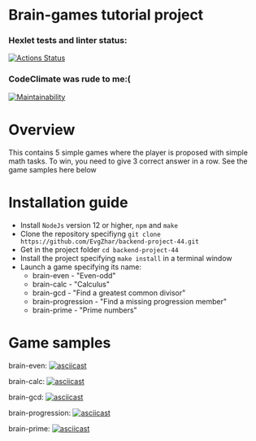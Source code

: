 # Brain-games tutorial project

### Hexlet tests and linter status:
[![Actions Status](https://github.com/EvgZhar/backend-project-44/actions/workflows/hexlet-check.yml/badge.svg)](https://github.com/EvgZhar/backend-project-44/actions)
### CodeClimate was rude to me:(
[![Maintainability](https://api.codeclimate.com/v1/badges/2eb8ba0d056e3b52f34a/maintainability)](https://codeclimate.com/github/EvgZhar/backend-project-44/maintainability)

# Overview
This contains 5 simple games where the player is proposed with simple math tasks. To win, you need to give 3 correct answer in a row. See the game samples here below
# Installation guide
 - Install `NodeJs` version 12 or higher, `npm` and `make`
 - Clone the repository specifiyng `git clone https://github.com/EvgZhar/backend-project-44.git`
 - Get in the project folder `cd backend-project-44`
 - Install the project specifying `make install` in a terminal window
 - Launch a game specifying its name:
   - brain-even - "Even-odd"
   - brain-calc - "Calculus"
   - brain-gcd - "Find a greatest common divisor"
   - brain-progression - "Find a missing progression member"
   - brain-prime - "Prime numbers"
# Game samples
brain-even:
[![asciicast](https://asciinema.org/a/aTdGDnUSzlZRu1RVEXSoB7tMq.svg)](https://asciinema.org/a/aTdGDnUSzlZRu1RVEXSoB7tMq)

brain-calc:
[![asciicast](https://asciinema.org/a/BSCnXWN0Ol0iHIO6omEHOBkPp.svg)](https://asciinema.org/a/BSCnXWN0Ol0iHIO6omEHOBkPp)

brain-gcd: 
[![asciicast](https://asciinema.org/a/49JVqErUnoUNyWw0UQMSJT4Rr.svg)](https://asciinema.org/a/49JVqErUnoUNyWw0UQMSJT4Rr)

brain-progression: 
[![asciicast](https://asciinema.org/a/qLdlbkrvRyWEeYAmRrpd0UStg.svg)](https://asciinema.org/a/qLdlbkrvRyWEeYAmRrpd0UStg)

brain-prime:
[![asciicast](https://asciinema.org/a/tlqKiDgrX1rgDU8JMeYP3e4JD.svg)](https://asciinema.org/a/tlqKiDgrX1rgDU8JMeYP3e4JD)
